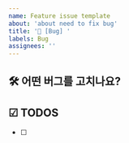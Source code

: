 ```yaml
---
name: Feature issue template
about: 'about need to fix bug'
title: '🐞 [Bug] '
labels: Bug
assignees: ''
---
```


## 🛠️ 어떤 버그를 고치나요?

## ☑ TODOS

- [ ]
